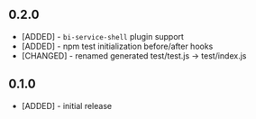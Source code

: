 ## 0.2.0

* [ADDED] - `bi-service-shell` plugin support
* [ADDED] - npm test initialization before/after hooks
* [CHANGED] - renamed generated test/test.js -> test/index.js

## 0.1.0

* [ADDED] - initial release
